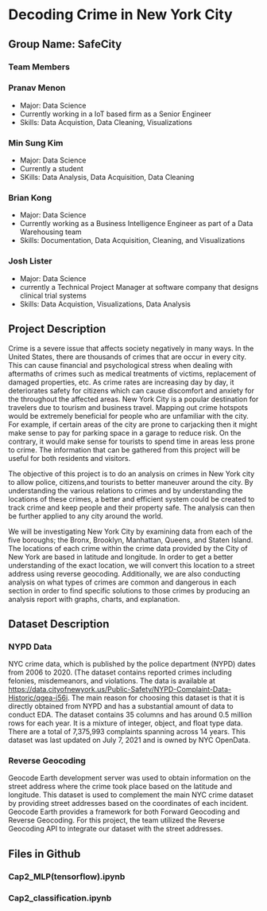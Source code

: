 # Decoding Crime in New York City 

## Group Name: SafeCity

### Team Members 

### Pranav Menon
- Major: Data Science 
- Currently working in a IoT based firm as a Senior Engineer
- Skills: Data Acquistion, Data Cleaning, Visualizations 

### Min Sung Kim
- Major: Data Science
- Currently a student
- SKills: Data Analysis, Data Acquisition, Data Cleaning

### Brian Kong 
- Major: Data Science 
- Currently working as a Business Intelligence Engineer as part of a Data Warehousing team
- Skills: Documentation, Data Acquisition, Cleaning, and Visualizations

### Josh Lister
- Major: Data Science
- currently a Technical Project Manager at software company that designs clinical trial systems
- Skills: Data Acquistion, Visualizations, Data Analysis 


## Project Description 

Crime is a severe issue that affects society negatively in many ways. In the United States, there are thousands of crimes that are occur in every city. This can cause financial and psychological stress when dealing with aftermaths of crimes such as medical treatments of victims, replacement of damaged properties, etc. As crime rates are increasing day by day, it deteriorates safety for citizens which can cause discomfort and anxiety for the throughout the affected areas. New York City is a popular destination for travelers due to tourism and business travel. Mapping out crime hotspots would be extremely beneficial for people who are unfamiliar with the city. For example, if certain areas of the city are prone to carjacking then it might make sense to pay for parking space in a garage to reduce risk. On the contrary, it would make sense for tourists to spend time in areas less prone to crime. The information that can be gathered from this project will be useful for both residents and visitors.

The objective of this project is to do an analysis on crimes in New York city to allow police, citizens,and tourists to better maneuver around the city. By understanding the various relations to crimes and by understanding the locations of these crimes, a better and efficient system could be created to track crime and keep people and their property safe. The analysis can then be further applied to any city around the world.

We will be investigating New York City by examining data from each of the five boroughs; the Bronx, Brooklyn, Manhattan, Queens, and Staten Island. The locations of each crime within the crime data provided by the City of New York are based in latitude and longitude. In order to get a better understanding of the exact location, we will convert this location to a street address using reverse geocoding. Additionally, we are also conducting analysis on what types of crimes are common and dangerous in each section in order to find specific solutions to those crimes by producing an analysis report with graphs, charts, and explanation.

## Dataset Description 

### NYPD Data

NYC crime data, which is published by the police department (NYPD) dates from 2006 to 2020. (The dataset contains reported crimes including felonies, misdemeanors, and violations. The data is available at https://data.cityofnewyork.us/Public-Safety/NYPD-Complaint-Data-Historic/qgea-i56i. The main reason for choosing this dataset is that it is directly obtained from NYPD and has a substantial amount of data to conduct EDA. The dataset contains 35 columns and has around 0.5 million rows for each year. It is a mixture of integer, object, and float type data. There are a total of 7,375,993 complaints spanning across 14 years. This dataset was last updated on July 7, 2021 and is owned by NYC OpenData.

### Reverse Geocoding

Geocode Earth development server was used to obtain information on the street address where the crime took place based on the latitude and longitude. This dataset is used to complement the main NYC crime dataset by providing street addresses based on the coordinates of each incident. Geocode Earth provides a framework for both Forward Geocoding and Reverse Geocoding. For this project, the team utilized the Reverse Geocoding API to integrate our dataset with the street addresses.


## Files in Github
### Cap2_MLP(tensorflow).ipynb


### Cap2_classification.ipynb


